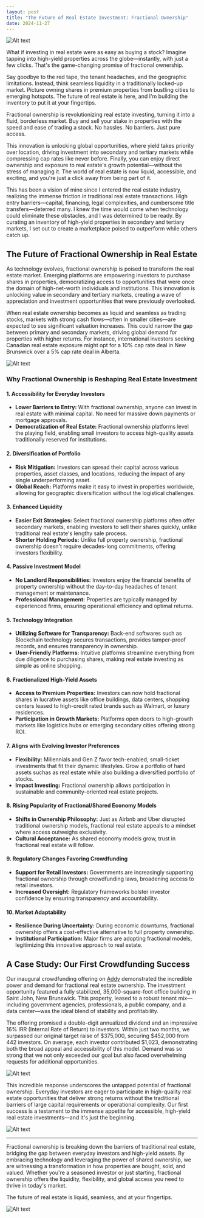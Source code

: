 ```yaml
---
layout: post
title: "The Future of Real Estate Investment: Fractional Ownership"
date: 2024-11-27
---
```


![Alt text](/assets/images/addy/7.png)

What if investing in real estate were as easy as buying a stock? Imagine tapping into high-yield properties across the globe—instantly, with just a few clicks. That's the game-changing promise of fractional ownership. 

Say goodbye to the red tape, the tenant headaches, and the geographic limitations. Instead, think seamless liquidity in a traditionally locked-up market. Picture owning shares in premium properties from bustling cities to emerging hotspots. The future of real estate is here, and I'm building the inventory to put it at your fingertips.

Fractional ownership is revolutionizing real estate investing, turning it into a fluid, borderless market. Buy and sell your stake in properties with the speed and ease of trading a stock. No hassles. No barriers. Just pure access. 

This innovation is unlocking global opportunities, where yield takes priority over location, driving investment into secondary and tertiary markets while compressing cap rates like never before. Finally, you can enjoy direct ownership and exposure to real estate's growth potential—without the stress of managing it. The world of real estate is now liquid, accessible, and exciting, and you're just a click away from being part of it.

This has been a vision of mine since I entered the real estate industry, realizing the immense friction in traditional real estate transactions. High entry barriers—capital, financing, legal complexities, and cumbersome title transfers—deterred many. I knew the time would come when technology could eliminate these obstacles, and I was determined to be ready. By curating an inventory of high-yield properties in secondary and tertiary markets, I set out to create a marketplace poised to outperform while others catch up.

## The Future of Fractional Ownership in Real Estate

As technology evolves, fractional ownership is poised to transform the real estate market. Emerging platforms are empowering investors to purchase shares in properties, democratizing access to opportunities that were once the domain of high-net-worth individuals and institutions. This innovation is unlocking value in secondary and tertiary markets, creating a wave of appreciation and investment opportunities that were previously overlooked.

When real estate ownership becomes as liquid and seamless as trading stocks, markets with strong cash flows—often in smaller cities—are expected to see significant valuation increases. This could narrow the gap between primary and secondary markets, driving global demand for properties with higher returns. For instance, international investors seeking Canadian real estate exposure might opt for a 10% cap rate deal in New Brunswick over a 5% cap rate deal in Alberta.

![Alt text](/assets/images/addy/6.png)

### Why Fractional Ownership is Reshaping Real Estate Investment

#### 1. Accessibility for Everyday Investors
* **Lower Barriers to Entry:** With fractional ownership, anyone can invest in real estate with minimal capital. No need for massive down payments or mortgage approvals.
* **Democratization of Real Estate:** Fractional ownership platforms level the playing field, enabling small investors to access high-quality assets traditionally reserved for institutions.

#### 2. Diversification of Portfolio
* **Risk Mitigation:** Investors can spread their capital across various properties, asset classes, and locations, reducing the impact of any single underperforming asset.
* **Global Reach:** Platforms make it easy to invest in properties worldwide, allowing for geographic diversification without the logistical challenges.

#### 3. Enhanced Liquidity
* **Easier Exit Strategies:** Select fractional ownership platforms often offer secondary markets, enabling investors to sell their shares quickly, unlike traditional real estate's lengthy sale process.
* **Shorter Holding Periods:** Unlike full property ownership, fractional ownership doesn't require decades-long commitments, offering investors flexibility.

#### 4. Passive Investment Model
* **No Landlord Responsibilities:** Investors enjoy the financial benefits of property ownership without the day-to-day headaches of tenant management or maintenance.
* **Professional Management:** Properties are typically managed by experienced firms, ensuring operational efficiency and optimal returns.

#### 5. Technology Integration
* **Utilizing Software for Transparency:** Back-end softwares such as Blockchain technology secures transactions, provides tamper-proof records, and ensures transparency in ownership.
* **User-Friendly Platforms:** Intuitive platforms streamline everything from due diligence to purchasing shares, making real estate investing as simple as online shopping.

#### 6. Fractionalized High-Yield Assets
* **Access to Premium Properties:** Investors can now hold fractional shares in lucrative assets like office buildings, data centers, shopping centers leased to high-credit rated brands such as Walmart, or luxury residences.
* **Participation in Growth Markets:** Platforms open doors to high-growth markets like logistics hubs or emerging secondary cities offering strong ROI.

#### 7. Aligns with Evolving Investor Preferences
* **Flexibility:** Millennials and Gen Z favor tech-enabled, small-ticket investments that fit their dynamic lifestyles. Grow a portfolio of hard assets suchas as real estate while also building a diversified portfolio of stocks.
* **Impact Investing:** Fractional ownership allows participation in sustainable and community-oriented real estate projects.

#### 8. Rising Popularity of Fractional/Shared Economy Models
* **Shifts in Ownership Philosophy:** Just as Airbnb and Uber disrupted traditional ownership models, fractional real estate appeals to a mindset where access outweighs exclusivity.
* **Cultural Acceptance:** As shared economy models grow, trust in fractional real estate will follow.

#### 9. Regulatory Changes Favoring Crowdfunding
* **Support for Retail Investors:** Governments are increasingly supporting fractional ownership through crowdfunding laws, broadening access to retail investors.
* **Increased Oversight:** Regulatory frameworks bolster investor confidence by ensuring transparency and accountability.

#### 10. Market Adaptability
* **Resilience During Uncertainty:** During economic downturns, fractional ownership offers a cost-effective alternative to full property ownership.
* **Institutional Participation:** Major firms are adopting fractional models, legitimizing this innovative approach to real estate.

## A Case Study: Our First Crowdfunding Success

Our inaugural crowdfunding offering on [Addy](https://app.addyinvest.com/R2Capital/buy/3rn1h71) demonstrated the incredible power and demand for fractional real estate ownership. The investment opportunity featured a fully stabilized, 35,000-square-foot office building in Saint John, New Brunswick. This property, leased to a robust tenant mix—including government agencies, professionals, a public company, and a data center—was the ideal blend of stability and profitability.

The offering promised a double-digit annualized dividend and an impressive 16% IRR (Internal Rate of Return) to investors. Within just two months, we surpassed our original target raise of $375,000, securing $452,000 from 442 investors. On average, each investor contributed $1,023, demonstrating both the broad appeal and accessibility of this model. Demand was so strong that we not only exceeded our goal but also faced overwhelming requests for additional opportunities.

![Alt text](/assets/images/addy/2.png)

This incredible response underscores the untapped potential of fractional ownership. Everyday investors are eager to participate in high-quality real estate opportunities that deliver strong returns without the traditional barriers of large capital requirements or operational complexity. Our first success is a testament to the immense appetite for accessible, high-yield real estate investments—and it's just the beginning.

![Alt text](/assets/images/addy/3.png)

---

Fractional ownership is breaking down the barriers of traditional real estate, bridging the gap between everyday investors and high-yield assets. By embracing technology and leveraging the power of shared ownership, we are witnessing a transformation in how properties are bought, sold, and valued. Whether you're a seasoned investor or just starting, fractional ownership offers the liquidity, flexibility, and global access you need to thrive in today's market.

The future of real estate is liquid, seamless, and at your fingertips. 

![Alt text](/assets/images/addy/5.png)
